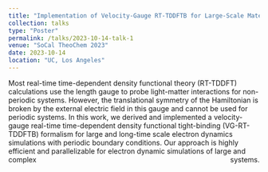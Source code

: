```yaml
---
title: "Implementation of Velocity-Gauge RT-TDDFTB for Large-Scale Materials"
collection: talks
type: "Poster"
permalink: /talks/2023-10-14-talk-1
venue: "SoCal TheoChem 2023"
date: 2023-10-14
location: "UC, Los Angeles"
---
```


<p style="text-align-last: justify;">Most real-time time-dependent density functional theory (RT-TDDFT) calculations use the length gauge to probe light-matter interactions for non-periodic systems. However, the translational symmetry of the Hamiltonian is broken by the external electric field in this gauge and cannot be used for periodic systems. In this work, we derived and implemented a velocity-gauge real-time time-dependent density functional tight-binding (VG-RT-TDDFTB) formalism for large and long-time scale electron dynamics simulations with periodic boundary conditions. Our approach is highly efficient and parallelizable for electron dynamic simulations of large and complex systems.</p>
